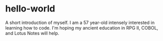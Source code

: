 # hello-world
A short introduction of myself.
I am a 57 year-old intensely interested in learning how to code. I'm hoping my ancient education in RPG II, COBOL, and Lotus Notes will help.
